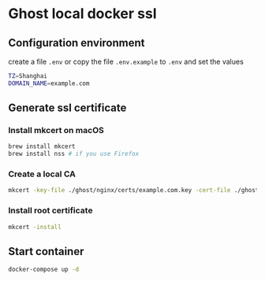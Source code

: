 # Ghost local docker ssl

## Configuration environment

create a file `.env` or copy the file `.env.example` to `.env` and set the values

```bash
TZ=Shanghai
DOMAIN_NAME=example.com
```

## Generate ssl certificate

### Install mkcert on macOS

```bash
brew install mkcert
brew install nss # if you use Firefox
```

### Create a local CA

```bash
mkcert -key-file ./ghost/nginx/certs/example.com.key -cert-file ./ghost/nginx/certs/example.com.crt example.com
```

### Install root certificate

```bash
mkcert -install
````

## Start container

```bash
docker-compose up -d
```

